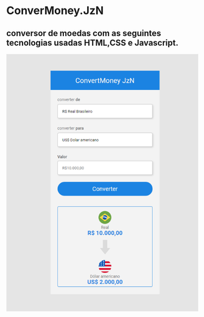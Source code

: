 <h1>ConverMoney.JzN</h1>

<h2>conversor de moedas com as seguintes tecnologias usadas HTML,CSS e Javascript.</h2>

<img src=./download.png></img>
